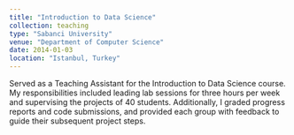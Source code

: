 ```yaml
---
title: "Introduction to Data Science"
collection: teaching
type: "Sabanci University"
venue: "Department of Computer Science"
date: 2014-01-03
location: "Istanbul, Turkey"
---
```


Served as a Teaching Assistant for the Introduction to Data Science course. My responsibilities included leading lab sessions for three hours per week and supervising the projects of 40 students. Additionally, I graded progress reports and code submissions, and provided each group with feedback to guide their subsequent project steps.
